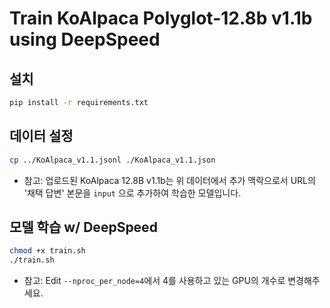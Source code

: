 # Train KoAlpaca Polyglot-12.8b v1.1b using DeepSpeed

## 설치

```bash
pip install -r requirements.txt
```

## 데이터 설정

```bash
cp ../KoAlpaca_v1.1.jsonl ./KoAlpaca_v1.1.json
```

- 참고: 업로드된 KoAlpaca 12.8B v1.1b는 위 데이터에서 추가 맥락으로서 URL의 '채택 답변' 본문을 `input` 으로 추가하여 학습한 모델입니다.

## 모델 학습 w/ DeepSpeed

```bash
chmod +x train.sh
./train.sh
```

- 참고: Edit `--nproc_per_node=4`에서 4를 사용하고 있는 GPU의 개수로 변경해주세요.
